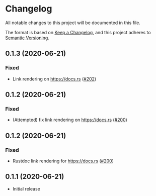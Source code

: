 # Changelog

All notable changes to this project will be documented in this file.

The format is based on [Keep a Changelog](https://keepachangelog.com/en/1.0.0/),
and this project adheres to [Semantic Versioning](https://semver.org/spec/v2.0.0.html).

## 0.1.3 (2020-06-21)
### Fixed
- Link rendering on https://docs.rs ([#202]) 

[#202]: https://github.com/RustCrypto/traits/pull/202

## 0.1.2 (2020-06-21)
### Fixed
- (Attempted) fix link rendering on https://docs.rs ([#200]) 

[#200]: https://github.com/RustCrypto/traits/pull/200

## 0.1.2 (2020-06-21)
### Fixed
- Rustdoc link rendering for https://docs.rs ([#200]) 

[#200]: https://github.com/RustCrypto/traits/pull/200

## 0.1.1 (2020-06-21)
- Initial release
